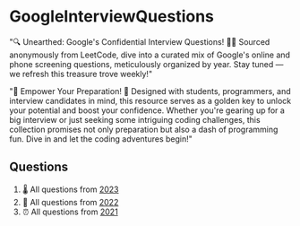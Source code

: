 # GoogleInterviewQuestions
"🔍 Unearthed: Google's Confidential Interview Questions! 🕵️‍♂️
Sourced anonymously from LeetCode, dive into a curated mix of Google's online and phone screening questions, 
meticulously organized by year. Stay tuned — we refresh this treasure trove weekly!"

"🚀 Empower Your Preparation! 📘
Designed with students, programmers, and interview candidates in mind, this resource serves as a golden key 
to unlock your potential and boost your confidence. Whether you're gearing up for a big interview or just 
seeking some intriguing coding challenges, this collection promises not only preparation but also a dash of
programming fun. Dive in and let the coding adventures begin!"

Questions
------------

1. 🌡 All questions from [2023](./questions/questions_2023.md)
2. 🍪 All questions from [2022](./questions/questions_2022.md)
3. ⏰ All questions from [2021](./questions/questions_2021.md)
